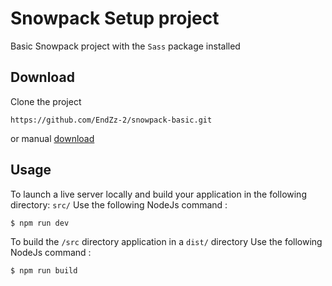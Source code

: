 # Snowpack Setup project
Basic Snowpack project with the `Sass` package installed

## Download
Clone the project
```
https://github.com/EndZz-2/snowpack-basic.git
```
or manual [download](https://github.com/EndZz-2/snowpack-basic/archive/refs/heads/main.zip) 

## Usage
To launch a live server locally and build your application in the following directory: `src/`
Use the following NodeJs command : 
```bash
$ npm run dev
```

To build the `/src` directory application in a `dist/` directory
Use the following NodeJs command : 
```bash
$ npm run build
```
